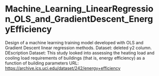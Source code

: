# Machine_Learning_LinearRegression_OLS_and_GradientDescent_EnergyEfficiency
 Design of a machine learning training model developed with OLS and Gradient Descent linear regression methods.
 Dataset: deleted y2 column.
 DEscription Dataset: This study looked into assessing the heating load and cooling load requirements of buildings (that is, energy efficiency) as a function of building parameters
 URL: https://archive.ics.uci.edu/dataset/242/energy+efficiency
